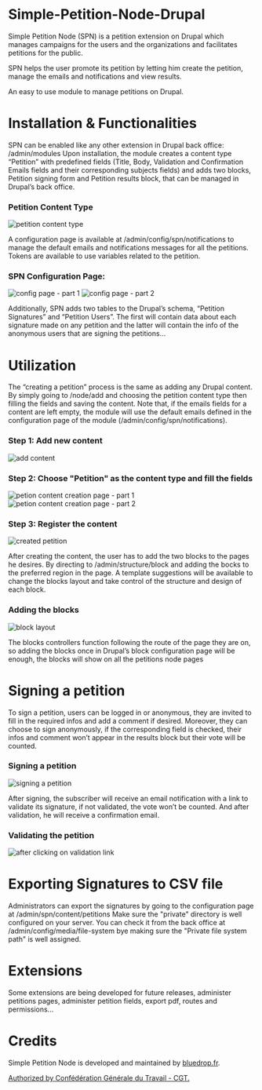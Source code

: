 # Simple-Petition-Node-Drupal
Simple Petition Node (SPN) is a petition extension on Drupal which manages campaigns for the users and the organizations and facilitates petitions for the public.  

SPN helps the user promote its petition by letting him create the petition, manage the emails and notifications and view results.

An easy to use module to manage petitions on Drupal.


# Installation & Functionalities
SPN can be enabled like any other extension in Drupal back office: /admin/modules
Upon installation, the module creates a content type “Petition” with predefined fields (Title, Body, Validation and Confirmation Emails fields and their corresponding subjects fields) and adds two blocks, Petition signing form and Petition results block, that can be managed in Drupal’s back office.

### Petition Content Type
![petition content type](screenshots/ct_petition.png)

A configuration page is available at /admin/config/spn/notifications to manage the default emails and notifications messages for all the petitions. Tokens are available to use variables related to the petition.

### SPN Configuration Page:
![config page - part 1](screenshots/petition_config_1.png)
![config page - part 2](screenshots/petition_config_2.png)

Additionally, SPN adds two tables to the Drupal’s schema, “Petition Signatures” and “Petition Users”. The first will contain data about each signature made on any petition and the latter will contain the info of the anonymous users that are signing the petitions... 


# Utilization
The “creating a petition” process is the same as adding any Drupal content. By simply going to /node/add and choosing the petition content type then filling the fields and saving the content.
Note that, if the emails fields for a content are left empty, the module will use the default emails defined in the configuration page of the module (/admin/config/spn/notifications).

### Step 1: Add new content
![add content](screenshots/add_content.png)

### Step 2: Choose "Petition" as the content type and fill the fields
![petion content creation page - part 1](screenshots/add_petition_example_1.png)
![petion content creation page - part 2](screenshots/petition_add_2.png)

### Step 3: Register the content
![created petition](screenshots/petition_content.png)

After creating the content, the user has to add the two blocks to the pages he desires. By directing to  /admin/structure/block and adding the bocks to the preferred region in the page. A template suggestions will be available to change the blocks layout and take control of the structure and design of each block.

### Adding the blocks
![block layout](screenshots/petition_block_layout.png)

The blocks controllers function following the route of the page they are on, so adding the blocks once in Drupal’s block configuration page will be enough, the blocks will show on all the petitions node pages


# Signing a petition
To sign a petition, users can be logged in or anonymous, they are invited to fill in the required infos and add a comment if desired. Moreover, they can choose to sign anonymously, if the corresponding field is checked, their infos and comment won’t appear in the results block but their vote will be counted.

### Signing a petition
![signing a petition](screenshots/petition_sign_example.png)

After signing, the subscriber will receive an email notification with a link to validate its signature, if not validated, the vote won’t be counted. And after validation, he will receive a confirmation email.

### Validating the petition
![after clicking on validation link](screenshots/petition_validation_link_clicked.png)


# Exporting Signatures to CSV file
Administrators can export the signatures by going to the configuration page at  /admin/spn/content/petitions
Make sure the "private" directory is well configured on your server. You can check it from the back office at /admin/config/media/file-system bye making sure the "Private file system path" is well assigned.


# Extensions
Some extensions are being developed for future releases, administer petitions pages, administer petition fields, export pdf, routes and permissions...


# Credits
Simple Petition Node is developed and maintained by <a href="https://bluedrop.fr">bluedrop.fr</a>.

<a href="https://www.cgt.fr/" title="CGT">Authorized by Confédération Générale du Travail - CGT.</a>
